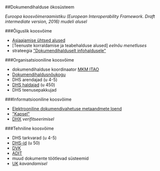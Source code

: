 ##Dokumendihalduse ökosüsteem

_Euroopa koosvõimeraamistiku (European Interoperability Framework. Draft intermediate version, 2016) mudeli alusel_

###Õiguslik koosvõime
- [Asjaajamise ühtsed alused](https://www.riigiteataja.ee/akt/119062012007)
- [Teenuste korraldamise ja teabehalduse alused] _eelnõu menetluses_
- strateegia ["Dokumendihalduselt infohaldusele"](https://www.mkm.ee/et/tegevused-eesmargid/infouhiskond/dokumendihaldusest-infohalduseni)

###Organisatsiooniline koosvõime
- dokumendihalduse koordinaator [MKM ITAO](https://www.mkm.ee/et/tegevused-eesmargid/infouhiskond/dokumendihaldusest-infohalduseni)
- [Dokumendihaldusnõukogu](https://www.mkm.ee/et/tegevused-eesmargid/infouhiskond/dokumendihaldusest-infohalduseni)
- DHS arendajad (u 4-5)
- [DHS haldajad](https://riha.eesti.ee) (u 450)
- DHS teenusepakkujad

###Informatsiooniline koosvõime
- [Elektrooniline dokumendivahetuse metaandmete loend](https://riha.eesti.ee/riha/main/xml/elektroonilise_andmevahetuse_metaandmete_loend/1)
- ["Kapsel"]( https://svn.eesti.ee/projektid/dvk/doc/dvk_spetsifikatsioon_1.6.0.odt)
- [DHX](https://github.com/e-gov/DHX) _verifitseerimisel_

###Tehniline koosvõime
- DHS tarkvarad (u 4-5)
- [DHS-id](https://riha.eesti.ee) (u 50)
- [DVK](https://github.com/e-gov/DVK)
- [ADIT](https://github.com/e-gov/ADIT)
- muud dokumente töötlevad süsteemid
- [UK](https://github.com/e-gov/DHX) _kavandamisel_



